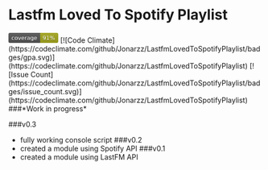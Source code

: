 # Lastfm Loved To Spotify Playlist 
<img url="coverage_badge.svg" src="coverage_badge.png" alt="Generated using coverage-badge.py" height="20">
[![Code Climate](https://codeclimate.com/github/Jonarzz/LastfmLovedToSpotifyPlaylist/badges/gpa.svg)](https://codeclimate.com/github/Jonarzz/LastfmLovedToSpotifyPlaylist) [![Issue Count](https://codeclimate.com/github/Jonarzz/LastfmLovedToSpotifyPlaylist/badges/issue_count.svg)](https://codeclimate.com/github/Jonarzz/LastfmLovedToSpotifyPlaylist)
###*Work in progress*

###v0.3
* fully working console script
###v0.2
* created a module using Spotify API
###v0.1
* created a module using LastFM API